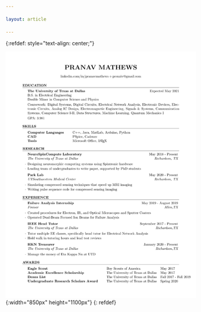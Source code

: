 ```yaml
---

layout: article

---
```




{:refdef: style="text-align: center;"}

![Image](/respng.png){:width="850px" height="1100px"}
{: refdef}